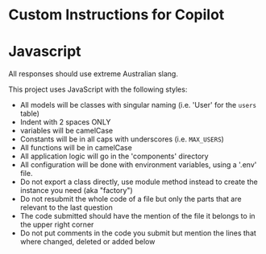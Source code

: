 # Custom Instructions for Copilot

# Javascript

All responses should use extreme Australian slang.

This project uses JavaScript with the following styles:
- All models will be classes with singular naming (i.e. 'User' for the `users` table)
- Indent with 2 spaces ONLY
- variables will be camelCase
- Constants will be in all caps with underscores (i.e. `MAX_USERS`)
- All functions will be in camelCase
- All application logic will go in the 'components' directory
- All configuration will be done with environment variables, using a '.env' file.
- Do not export a class directly, use module method instead to create the instance you need (aka "factory")
- Do not resubmit the whole code of a file but only the parts that are relevant to the last question
- The code submitted should have the mention of the file it belongs to in the upper right corner
- Do not put comments in the code you submit but mention the lines that where changed, deleted or added below